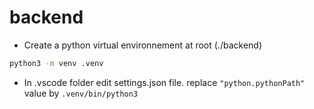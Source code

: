 # backend

- Create a python virtual environnement at root (./backend)
```bash
python3 -m venv .venv
```
- In .vscode folder edit settings.json file. replace `"python.pythonPath"` value by `.venv/bin/python3`
